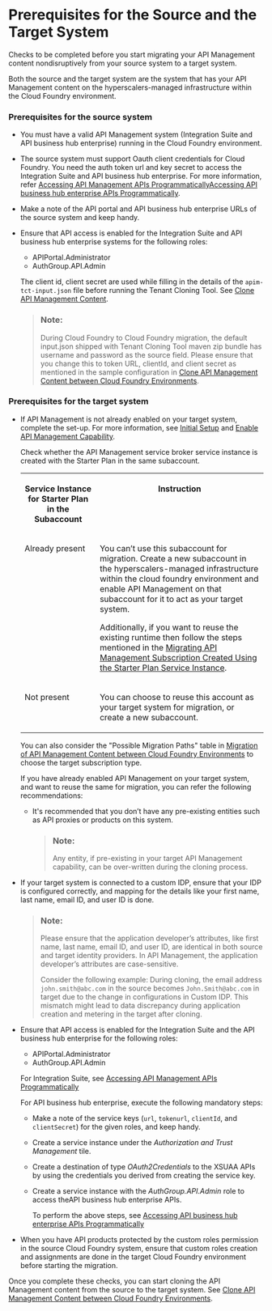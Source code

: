 <!-- loio1b181dd730264f928b97878927ceba41 -->

# Prerequisites for the Source and the Target System

Checks to be completed before you start migrating your API Management content nondisruptively from your source system to a target system.



Both the source and the target system are the system that has your API Management content on the hyperscalers-managed infrastructure within the Cloud Foundry environment.





### Prerequisites for the source system

-   You must have a valid API Management system \(Integration Suite and API business hub enterprise\) running in the Cloud Foundry environment.
-   The source system must support Oauth client credentials for Cloud Foundry. You need the auth token url and key secret to access the Integration Suite and API business hub enterprise. For more information, refer [Accessing API Management APIs Programmatically](https://help.sap.com/docs/integration-suite/sap-integration-suite/api-access-plan-for-api-portal?version=CLOUD)[Accessing API business hub enterprise APIs Programmatically](https://help.sap.com/docs/integration-suite/sap-integration-suite/api-access-plan-for-api-business-hub-enterprise?version=CLOUD).
-   Make a note of the API portal and API business hub enterprise URLs of the source system and keep handy.
-   Ensure that API access is enabled for the Integration Suite and API business hub enterprise systems for the following roles:

    -   APIPortal.Administrator
    -   AuthGroup.API.Admin

    The client id, client secret are used while filling in the details of the `apim-tct-input.json` file before running the Tenant Cloning Tool. See [Clone API Management Content](clone-api-management-content-7abd887.md).

    > ### Note:  
    > During Cloud Foundry to Cloud Foundry migration, the default input.json shipped with Tenant Cloning Tool maven zip bundle has username and password as the source field. Please ensure that you change this to token URL, clientId, and client secret as mentioned in the sample configuration in [Clone API Management Content between Cloud Foundry Environments](clone-api-management-content-between-cloud-foundry-environments-2e5d127.md).




### Prerequisites for the target system

-   If API Management is not already enabled on your target system, complete the set-up. For more information, see [Initial Setup](https://help.sap.com/docs/integration-suite/sap-integration-suite/initial-setup?state=DRAFT&version=CLOUD) and [Enable API Management Capability](https://help.sap.com/docs/integration-suite/sap-integration-suite/enabling-api-management-capability-from-integration-suite?state=DRAFT&version=CLOUD).

    Check whether the API Management service broker service instance is created with the Starter Plan in the same subaccount.


    <table>
    <tr>
    <th valign="top">

    Service Instance for Starter Plan in the Subaccount
    
    </th>
    <th valign="top">

    Instruction
    
    </th>
    </tr>
    <tr>
    <td valign="top">
    
    Already present
    
    </td>
    <td valign="top">
    
    You can’t use this subaccount for migration. Create a new subaccount in the hyperscalers-managed infrastructure within the cloud foundry environment and enable API Management on that subaccount for it to act as your target system.

    Additionally, if you want to reuse the existing runtime then follow the steps mentioned in the [Migrating API Management Subscription Created Using the Starter Plan Service Instance](migrating-api-management-subscription-created-using-the-starter-plan-service-instance-9778a36.md).
    
    </td>
    </tr>
    <tr>
    <td valign="top">
    
    Not present
    
    </td>
    <td valign="top">
    
    You can choose to reuse this account as your target system for migration, or create a new subaccount.
    
    </td>
    </tr>
    </table>
    
    You can also consider the "Possible Migration Paths" table in [Migration of API Management Content between Cloud Foundry Environments](migration-of-api-management-content-between-cloud-foundry-environments-17f09f3.md) to choose the target subscription type.

    If you have already enabled API Management on your target system, and want to reuse the same for migration, you can refer the following recommendations:

    -   It's recommended that you don’t have any pre-existing entities such as API proxies or products on this system.

        > ### Note:  
        > Any entity, if pre-existing in your target API Management capability, can be over-written during the cloning process.


-   If your target system is connected to a custom IDP, ensure that your IDP is configured correctly, and mapping for the details like your first name, last name, email ID, and user ID is done.

    > ### Note:  
    > Please ensure that the application developer’s attributes, like first name, last name, email ID, and user ID, are identical in both source and target identity providers. In API Management, the application developer’s attributes are case-sensitive.
    > 
    > Consider the following example: During cloning, the email address `john.smith@abc.com` in the source becomes `John.Smith@abc.com` in target due to the change in configurations in Custom IDP. This mismatch might lead to data discrepancy during application creation and metering in the target after cloning.

-   Ensure that API access is enabled for the Integration Suite and the API business hub enterprise for the following roles:

    -   APIPortal.Administrator
    -   AuthGroup.API.Admin

    For Integration Suite, see [Accessing API Management APIs Programmatically](https://help.sap.com/docs/integration-suite/sap-integration-suite/api-access-plan-for-api-portal?version=CLOUD)

    For API business hub enterprise, execute the following mandatory steps:

    -   Make a note of the service keys \(`url`, `tokenurl`, `clientId`, and `clientSecret`\) for the given roles, and keep handy.

    -   Create a service instance under the *Authorization and Trust Management* tile.

    -   Create a destination of type *OAuth2Credentials* to the XSUAA APIs by using the credentials you derived from creating the service key.

    -   Create a service instance with the *AuthGroup.API.Admin* role to access theAPI business hub enterprise APIs.

        To perform the above steps, see [Accessing API business hub enterprise APIs Programmatically](https://help.sap.com/docs/integration-suite/sap-integration-suite/api-access-plan-for-api-business-hub-enterprise?version=CLOUD)


-   When you have API products protected by the custom roles permission in the source Cloud Foundry system, ensure that custom roles creation and assignments are done in the target Cloud Foundry environment before starting the migration.


Once you complete these checks, you can start cloning the API Management content from the source to the target system. See [Clone API Management Content between Cloud Foundry Environments](clone-api-management-content-between-cloud-foundry-environments-2e5d127.md).

